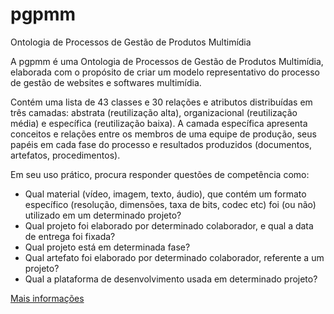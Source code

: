 pgpmm
=====

Ontologia de Processos de Gestão de Produtos Multimídia

A pgpmm é uma Ontologia de Processos de Gestão de Produtos Multimídia, elaborada com o propósito de criar um modelo representativo do processo de gestão de websites e softwares multimídia.

Contém uma lista de 43 classes e 30 relações e atributos distribuídas em três camadas: abstrata (reutilização alta), organizacional (reutilização média) e específica (reutilização baixa). A camada específica apresenta conceitos e relações entre os membros de uma equipe de produção, seus papéis em cada fase do processo e resultados produzidos (documentos, artefatos, procedimentos).

Em seu uso prático, procura responder questões de competência como:

* Qual material (vídeo, imagem, texto, áudio), que contém um formato específico (resolução, dimensões, taxa de bits, codec etc) foi (ou não) utilizado em um determinado projeto?
* Qual projeto foi elaborado por determinado colaborador, e qual a data de entrega foi fixada?
* Qual projeto está em determinada fase?
* Qual artefato foi elaborado por determinado colaborador, referente a um projeto?
* Qual a plataforma de desenvolvimento usada em determinado projeto?

[Mais informações](http://www.alexandrecolucci.com/2013/03/27/ontologia-de-processos-de-gestao-de-produtos-multimidia/)
